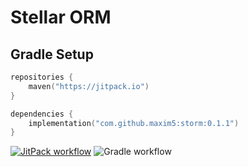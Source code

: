# Stellar ORM

## Gradle Setup

```kotlin
repositories {
    maven("https://jitpack.io")
}

dependencies {
    implementation("com.github.maxim5:storm:0.1.1")
}
```

[![JitPack workflow](https://jitpack.io/v/maxim5/storm.svg)](https://jitpack.io/#maxim5/java-basics)
![Gradle workflow](https://github.com/maxim5/storm/actions/workflows/gradle.yml/badge.svg)
